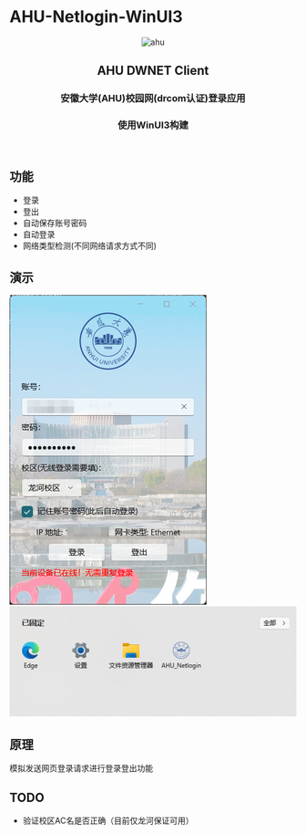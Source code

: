 # AHU-Netlogin-WinUI3
<p align="center">
<img src="https://github.com/MoeclubM/AHU-Netlogin-WinUI3/blob/main/Assets/logo.png?raw=true" width="200" alt="ahu"/>
</p>
<h2 align="center">AHU DWNET Client</h2>
<h3 align="center">安徽大学(AHU)校园网(drcom认证)登录应用</h3>
<h3 align="center">使用WinUI3构建</h3>
<p align="center">
<img src="https://img.shields.io/github/v/release/MoeclubM/AHU-Netlogin-WinUI3" alt="">
<img src="https://img.shields.io/github/issues/MoeclubM/AHU-Netlogin-WinUI3?color=rgb%2877%20199%20166%29" alt="">
<img src="https://img.shields.io/github/downloads/MoeclubM/AHU-Netlogin-WinUI3/total?color=ea8f14&label=users" alt="">
<img src="https://img.shields.io/github/license/MoeclubM/AHU-Netlogin-WinUI3" alt="">
</p>


##  功能
- 登录
- 登出
- 自动保存账号密码
- 自动登录
- 网络类型检测(不同网络请求方式不同)

##  演示

![alt text](/readmeassets/244d1dda96903067f8db324581d4254d.png)
![alt text](/readmeassets/{68D2FD9D-4615-48AC-B717-BE2A7A08AC62}.png)

## 原理
模拟发送网页登录请求进行登录登出功能

## TODO
- 验证校区AC名是否正确（目前仅龙河保证可用）
